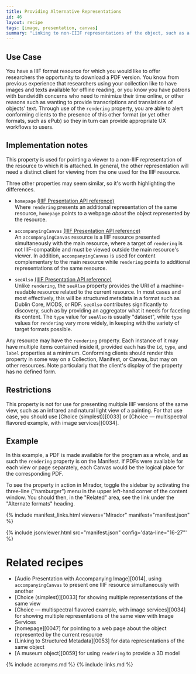 ```yaml
---
title: Providing Alternative Representations
id: 46
layout: recipe
tags: [image, presentation, canvas]
summary: "Linking to non-IIIF representations of the object, such as a PDF."
---
```


## Use Case

You have a IIIF format resource for which you would like to offer researchers the opportunity to download a PDF version. You know from previous experience that researchers using your collection like to have images and texts available for offline reading, or you know you have patrons with bandwidth concerns who need to minimize their time online, or other reasons such as wanting to provide transcriptions and translations of objects' text. Through use of the `rendering` property, you are able to alert conforming clients to the presence of this other format (or yet other formats, such as ePub) so they in turn can provide appropriate UX workflows to users.

## Implementation notes

This property is used for pointing a viewer to a non-IIIF representation of the resource to which it is attached. In general, the other representation will need a distinct client for viewing from the one used for the IIIF resource.

Three other properties may seem similar, so it's worth highlighting the differences. 

* `homepage` [(IIIF Presentation API reference)](https://iiif.io/api/presentation/3.0/#homepage)  
Where `rendering` presents an additional representation of the same resource, `homepage` points to a webpage _about_ the object represented by the resource.

* `accompanyingCanvas` [(IIIF Presentation API reference)](https://iiif.io/api/presentation/3.0/#accompanyingcanvas)  
An `accompanyingCanvas` resource is a IIIF resource presented simultaneously with the main resource, where a target of `rendering` is not IIIF-compatible and must be viewed outside the main resource's viewer. In addition, `accompanyingCanvas` is used for content complementary to the main resource while `rendering` points to additional representations of the same resource.

* `seeAlso` [(IIIF Presentation API reference)](https://iiif.io/api/presentation/3.0/#seealso)  
Unlike `rendering`, the `seeAlso` property provides the URI of a machine-readable resource related to the current resource. In most cases and most effectively, this will be structured metadata in a format such as Dublin Core, MODS, or RDF. `seeAlso` contributes significantly to discovery, such as by providing an aggregator what it needs for faceting its content. The `type` value for `seeAlso` is usually "dataset", while `type` values for `rendering` vary more widely, in keeping with the variety of target formats possible.

Any resource may have the `rendering` property. Each instance of it may have multiple items contained inside it, provided each has the `id`, `type`, and `label` properties at a minimum. Conforming clients should render this property in some way on a Collection, Manifest, or Canvas, but may on other resources. Note particularly that the client's display of the property has no defined form.

## Restrictions

This property is not for use for presenting multiple IIIF versions of the same view, such as an infrared and natural light view of a painting. For that use case, you should use [Choice (simplest)][0033] or [Choice — multispectral flavored example, with image services][0034].

## Example

In this example, a PDF is made available for the program as a whole, and as such the `rendering` property is on the Manifest. If PDFs were available for each view or page separately, each Canvas would be the logical place for the corresponding PDF.

To see the property in action in Mirador, toggle the sidebar by activating the three-line ("hamburger") menu in the upper left-hand corner of the content window. You should then, in the "Related" area, see the link under the "Alternate formats" heading.

{% include manifest_links.html viewers="Mirador" manifest="manifest.json" %}

{% include jsonviewer.html src="manifest.json" config='data-line="16-27"' %}


# Related recipes

* [Audio Presentation with Accompanying Image][0014], using `accompanyingCanvas` to present one IIIF resource simultaneously with another
* [Choice (simplest)][0033] for showing multiple representations of the same view
* [Choice — multispectral flavored example, with image services][0034] for showing multiple representations of the same view with Image Services
* [homepage][0047] for pointing to a web page about the object represented by the current resource
* [Linking to Structured Metadata][0053] for data representations of the same object
* [A museum object][0059] for using `rendering` to provide a 3D model

{% include acronyms.md %}
{% include links.md %}

